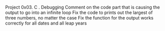 Project 0x03. C . Debugging
Comment on the code part that is causing the output to go into an infinite loop
Fix the code to prints out the largest of three numbers, no matter the case
Fix the function for the output works correctly for all dates and all leap years
